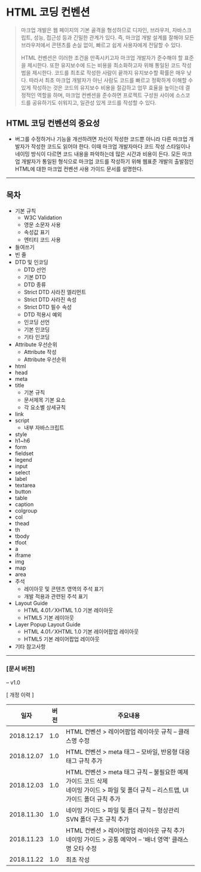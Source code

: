 # HTML 코딩 컨벤션
> 마크업 개발은 웹 페이지의 기본 골격을 형성하므로 디자인, 브라우저, 자바스크립트, 성능, 접근성 등과 긴밀한 관계가 있다. 즉, 마크업 개발 설계를 잘해야 모든 브라우저에서 콘텐츠를 손실 없이, 빠르고 쉽게 사용자에게 전달할 수 있다.
>
> HTML 컨벤션은 이러한 조건을 만족시키고자 마크업 개발자가 준수해야 할 표준을 제시한다. 또한 유지보수에 드는 비용을 최소화하고자 위해 통일된 코드 작성법을 제시한다. 코드를 최초로 작성한 사람이 끝까지 유지보수할 확률은 매우 낮다. 따라서 최초 마크업 개발자가 아닌 사람도 코드를 빠르고 정확하게 이해할 수 있게 작성하는 것은 코드의 유지보수 비용을 절감하고 업무 효율을 높이는데 결정적인 역할을 하며, 마크업 컨벤션을 준수하면 프로젝트 구성원 사이에 소스코드를 공유하기도 쉬워지고, 일관성 있게 코드를 작성할 수 있다.

## HTML 코딩 컨벤션의 중요성

* 버그를 수정하거나 기능을 개선하려면 자신이 작성한 코드뿐 아니라 다른 마크업 개발자가 작성한 코드도 읽어야 한다. 이때 마크업 개발자마다 코드 작성 스타일이나 네이밍 방식이 다르면 코드 내용을 파악하는데 많은 시간과 비용이 든다. 모든 마크업 개발자가 통일된 형식으로 마크업 코드를 작성하기 위해 웹표준 개발의 출발점인 HTML에 대한 마크업 컨벤션 사용 가이드 문서를 설명한다.

- - - 

## 목차
* 기본 규칙
    * W3C Validation
    * 영문 소문자 사용
    * 속성값 표기
    * 엔티티 코드 사용
* 들여쓰기
* 빈 줄
* DTD 및 인코딩
    * DTD 선언
    * 기본 DTD
    * DTD 종류
    * Strict DTD 사라진 엘리먼트
    * Strict DTD 사라진 속성
    * Strict DTD 필수 속성
    * DTD 적용시 예외
    * 인코딩 선언
    * 기본 인코딩
    * 기타 인코딩
* Attribute 우선순위
    * Attribute 작성
    * Attribute 우선순위
* html
* head
* meta
* title
    * 기본 규칙
    * 문서제목 기본 요소
    * 각 요소별 상세규칙
* link
* script
    * 내부 자바스크립트
* style
* h1~h6
* form
* fieldset
* legend
* input
* select
* label
* textarea
* button
* table
* caption
* colgroup
* col
* thead
* th
* tbody
* tfoot
* a
* iframe
* img
* map
* area
* 주석
    * 레이아웃 및 콘텐츠 영역의 주석 표기
    * 개발 적용과 관련된 주석 표기
* Layout Guide
    * HTML 4.01 ⁄ XHTML 1.0 기본 레이아웃
    * HTML5 기본 레이아웃
* Layer Popup Layout Guide
    * HTML 4.01 ⁄ XHTML 1.0 기본 레이어팝업 레이아웃
    * HTML5 기본 레이어팝업 레이아웃
* 기타 참고사항

- - -

### [문서 버전]

– v1.0

[ 개정 이력 ]

| **일자** | **버전** | **주요내용** |
| --- | --- | --- |
| 2018.12.17 | 1.0 | HTML 컨벤션 > 레이어팝업 레이아웃 규칙 – 클래스명 수정 |
| 2018.12.07 | 1.0 | HTML 컨벤션 > meta 태그 – 모바일, 반응형 대응 태그 규칙 추가 |
| 2018.12.03 | 1.0 | HTML 컨벤션 > meta 태그 규칙 – 불필요한 예제 가이드 코드 삭제<br>네이밍 가이드 > 파일 및 폴더 규칙 – 리스트맵, UI가이드 폴더 규칙 추가 |
| 2018.11.30 | 1.0 | 네이밍 가이드 > 파일 및 폴더 규칙 – 형상관리 SVN 폴더 구조 규칙 추가 |
| 2018.11.23 | 1.0 | HTML 컨벤션 > 레이어팝업 레이아웃 규칙 추가<br>네이밍 가이드 > 공통 예약어 – '배너 영역' 클래스명 오타 수정 |
| 2018.11.22 | 1.0 | 최초 작성 |